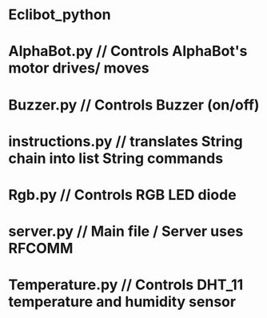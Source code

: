# Eclibot_python
#
# AlphaBot.py       // Controls AlphaBot's motor drives/ moves
# Buzzer.py         // Controls Buzzer (on/off)
# instructions.py   // translates String chain into list String commands 
# Rgb.py            // Controls RGB LED diode
# server.py         // Main file / Server uses RFCOMM
# Temperature.py    // Controls DHT_11 temperature and humidity sensor
